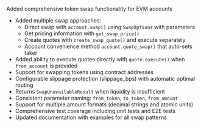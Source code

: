 Added comprehensive token swap functionality for EVM accounts

- Added multiple swap approaches:
  - Direct swap with `account.swap()` using `SwapOptions` with parameters
  - Get pricing information with `get_swap_price()` 
  - Create quotes with `create_swap_quote()` and execute separately
  - Account convenience method `account.quote_swap()` that auto-sets taker
- Added ability to execute quotes directly with `quote.execute()` when `from_account` is provided
- Support for swapping tokens using contract addresses
- Configurable slippage protection (slippage_bps) with automatic optimal routing
- Returns `SwapUnavailableResult` when liquidity is insufficient
- Consistent parameter naming: `from_token`, `to_token`, `from_amount`
- Support for multiple amount formats (decimal strings and atomic units)
- Comprehensive test coverage including unit tests and E2E tests
- Updated documentation with examples for all swap patterns 